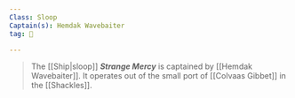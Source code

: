 ```yaml
---
Class: Sloop
Captain(s): Hemdak Wavebaiter
tag: 🚢

---
```


> The [[Ship|sloop]] ***Strange Mercy*** is captained by [[Hemdak Wavebaiter]]. It operates out of the small port of [[Colvaas Gibbet]] in the [[Shackles]].







